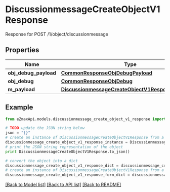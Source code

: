 # DiscussionmessageCreateObjectV1Response

Response for POST /1/object/discussionmessage

## Properties

Name | Type | Description | Notes
------------ | ------------- | ------------- | -------------
**obj_debug_payload** | [**CommonResponseObjDebugPayload**](CommonResponseObjDebugPayload.md) |  | 
**obj_debug** | [**CommonResponseObjDebug**](CommonResponseObjDebug.md) |  | [optional] 
**m_payload** | [**DiscussionmessageCreateObjectV1ResponseMPayload**](DiscussionmessageCreateObjectV1ResponseMPayload.md) |  | 

## Example

```python
from eZmaxApi.models.discussionmessage_create_object_v1_response import DiscussionmessageCreateObjectV1Response

# TODO update the JSON string below
json = "{}"
# create an instance of DiscussionmessageCreateObjectV1Response from a JSON string
discussionmessage_create_object_v1_response_instance = DiscussionmessageCreateObjectV1Response.from_json(json)
# print the JSON string representation of the object
print DiscussionmessageCreateObjectV1Response.to_json()

# convert the object into a dict
discussionmessage_create_object_v1_response_dict = discussionmessage_create_object_v1_response_instance.to_dict()
# create an instance of DiscussionmessageCreateObjectV1Response from a dict
discussionmessage_create_object_v1_response_form_dict = discussionmessage_create_object_v1_response.from_dict(discussionmessage_create_object_v1_response_dict)
```
[[Back to Model list]](../README.md#documentation-for-models) [[Back to API list]](../README.md#documentation-for-api-endpoints) [[Back to README]](../README.md)


